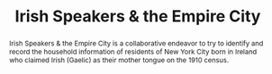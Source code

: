 ---
done: 'FALSE'
pid: irish-speakers
title: Irish Speakers & the Empire City
subtitle:
category: Project
cohort_year:
abstract: Irish Speakers & the Empire City is a collaborative endeavor to try to identify
  and record the household information of residents of New York City born in Ireland
  who claimed Irish (Gaelic) as their mother tongue on the 1910 census.
limerick:
pis: wolf
link: https://irish-empire-city.nmwolf.net/
local_image:
original_img:
layout: project
---